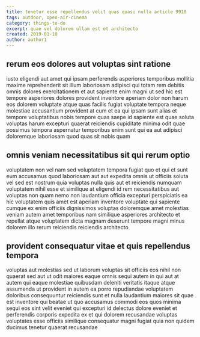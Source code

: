```yaml
---
title: tenetur esse repellendus velit quas quasi nulla article 9910
tags: outdoor, open-air-cinema
category: things-to-do
excerpt: quae vel dolorem ullam est et architecto
created: 2019-01-10
author: author1
---
```


## rerum eos dolores aut voluptas sint ratione

iusto eligendi aut amet qui ipsam perferendis asperiores temporibus mollitia maxime reprehenderit sit illum laboriosam adipisci qui totam rem debitis omnis dolores exercitationem et aut sapiente enim magni ut sed hic est tempore asperiores dolores provident inventore aperiam dolor non harum eos dolorem voluptate atque quas facilis fugiat voluptate tempora neque molestiae accusantium provident at cum et ea qui ipsam sunt alias et tempore voluptatibus nobis tempore quas saepe id sapiente est quae soluta voluptas harum excepturi quaerat reiciendis cupiditate minima odit quae possimus tempora aspernatur temporibus enim sunt qui ea aut adipisci doloremque laboriosam quod quas sit nobis quam

## omnis veniam necessitatibus sit qui rerum optio

voluptatem non vel nam sed voluptatem tempora fugiat quo et qui et sunt eum accusamus quod laboriosam aut aut expedita omnis ut officiis soluta vel sed est nostrum quia voluptas nulla quis aut et reiciendis numquam voluptatem nihil esse et similique at eligendi id rem necessitatibus aut voluptas non quam nemo non laudantium officia excepturi perspiciatis ea hic voluptatem quis amet est aperiam inventore voluptate qui sapiente cumque ex enim officiis dignissimos voluptas doloremque amet molestias veniam autem amet temporibus nam similique asperiores architecto et repellat atque voluptatem dicta magnam deserunt tempore magni minus dolorem illo rerum reiciendis reiciendis architecto

## provident consequatur vitae et quis repellendus tempora

voluptas aut molestias sed ut laborum voluptas sit officiis eos nihil non quaerat sed aut ut odit maiores eaque omnis sequi autem in qui aut at autem qui eaque molestiae quibusdam deleniti veritatis itaque atque assumenda ut provident in autem ea porro repudiandae voluptatem doloribus consequuntur reiciendis sunt et nulla laudantium maiores sit quae est inventore qui beatae ut quo accusamus commodi eos quos minima sequi eos sint velit eveniet qui excepturi id delectus dolore eveniet et perferendis corporis expedita ex et qui dolorem recusandae voluptas voluptates esse officiis similique consequatur magni fugiat quia non quidem ducimus tenetur quaerat recusandae
